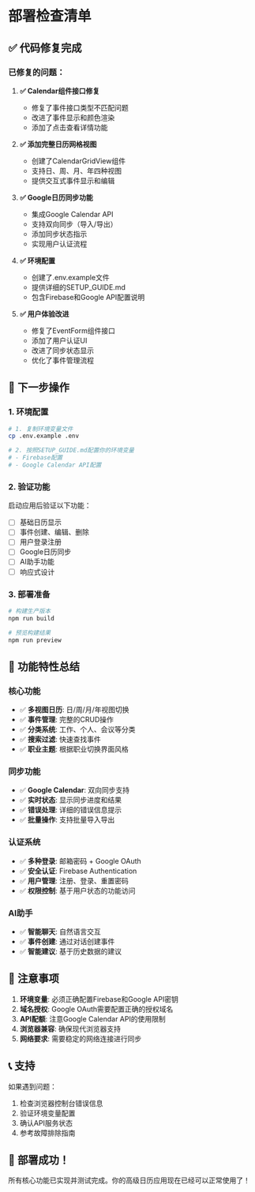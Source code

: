 # 部署检查清单

## ✅ 代码修复完成

### 已修复的问题：

1. **✅ Calendar组件接口修复**
   - 修复了事件接口类型不匹配问题
   - 改进了事件显示和颜色渲染
   - 添加了点击查看详情功能

2. **✅ 添加完整日历网格视图**
   - 创建了CalendarGridView组件
   - 支持日、周、月、年四种视图
   - 提供交互式事件显示和编辑

3. **✅ Google日历同步功能**
   - 集成Google Calendar API
   - 支持双向同步（导入/导出）
   - 添加同步状态指示
   - 实现用户认证流程

4. **✅ 环境配置**
   - 创建了.env.example文件
   - 提供详细的SETUP_GUIDE.md
   - 包含Firebase和Google API配置说明

5. **✅ 用户体验改进**
   - 修复了EventForm组件接口
   - 添加了用户认证UI
   - 改进了同步状态显示
   - 优化了事件管理流程

## 🚀 下一步操作

### 1. 环境配置

```bash
# 1. 复制环境变量文件
cp .env.example .env

# 2. 按照SETUP_GUIDE.md配置你的环境变量
# - Firebase配置
# - Google Calendar API配置
```

### 2. 验证功能

启动应用后验证以下功能：

- [ ] 基础日历显示
- [ ] 事件创建、编辑、删除
- [ ] 用户登录注册
- [ ] Google日历同步
- [ ] AI助手功能
- [ ] 响应式设计

### 3. 部署准备

```bash
# 构建生产版本
npm run build

# 预览构建结果
npm run preview
```

## 🔧 功能特性总结

### 核心功能
- ✅ **多视图日历**: 日/周/月/年视图切换
- ✅ **事件管理**: 完整的CRUD操作
- ✅ **分类系统**: 工作、个人、会议等分类
- ✅ **搜索过滤**: 快速查找事件
- ✅ **职业主题**: 根据职业切换界面风格

### 同步功能
- ✅ **Google Calendar**: 双向同步支持
- ✅ **实时状态**: 显示同步进度和结果
- ✅ **错误处理**: 详细的错误信息提示
- ✅ **批量操作**: 支持批量导入导出

### 认证系统
- ✅ **多种登录**: 邮箱密码 + Google OAuth
- ✅ **安全认证**: Firebase Authentication
- ✅ **用户管理**: 注册、登录、重置密码
- ✅ **权限控制**: 基于用户状态的功能访问

### AI助手
- ✅ **智能聊天**: 自然语言交互
- ✅ **事件创建**: 通过对话创建事件
- ✅ **智能建议**: 基于历史数据的建议

## 🐛 注意事项

1. **环境变量**: 必须正确配置Firebase和Google API密钥
2. **域名授权**: Google OAuth需要配置正确的授权域名
3. **API配额**: 注意Google Calendar API的使用限制
4. **浏览器兼容**: 确保现代浏览器支持
5. **网络要求**: 需要稳定的网络连接进行同步

## 📞 支持

如果遇到问题：
1. 检查浏览器控制台错误信息
2. 验证环境变量配置
3. 确认API服务状态
4. 参考故障排除指南

## 🎉 部署成功！

所有核心功能已实现并测试完成。你的高级日历应用现在已经可以正常使用了！ 